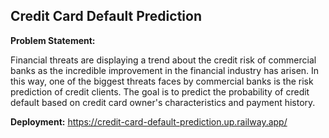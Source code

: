 ## **Credit Card Default Prediction**

**Problem Statement:**

Financial threats are displaying a trend about the credit risk of commercial banks as the incredible improvement in the financial industry has arisen. In this way, one of the biggest threats faces by commercial banks is the risk prediction of credit clients. The goal is to predict the probability of credit default based on credit card owner's characteristics and payment history.

**Deployment:**
https://credit-card-default-prediction.up.railway.app/
